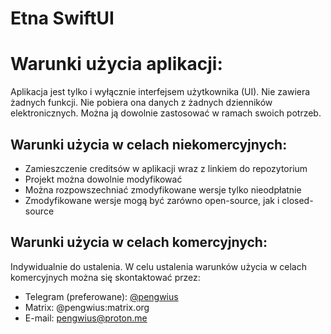# Etna SwiftUI

###

# Warunki użycia aplikacji:
Aplikacja jest tylko i wyłącznie interfejsem użytkownika (UI). Nie zawiera żadnych funkcji. Nie pobiera ona danych z żadnych dzienników elektronicznych. Można ją dowolnie zastosować w ramach swoich potrzeb.

## Warunki użycia w celach niekomercyjnych:
- Zamieszczenie creditsów w aplikacji wraz z linkiem do repozytorium
- Projekt można dowolnie modyfikować
- Można rozpowszechniać zmodyfikowane wersje tylko nieodpłatnie
- Zmodyfikowane wersje mogą być zarówno open-source, jak i closed-source

## Warunki użycia w celach komercyjnych:
Indywidualnie do ustalenia. W celu ustalenia warunków użycia w celach komercyjnych można się skontaktować przez:

- Telegram (preferowane): [@pengwius](https://t.me/pengwius)
- Matrix: @pengwius:matrix.org
- E-mail: pengwius@proton.me
